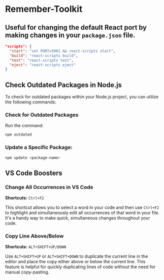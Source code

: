 # Remember-Toolkit

## Useful for changing the default React port by making changes in your `package.json` file.

```json
"scripts": {
  "start": "set PORT=5001 && react-scripts start",
  "build": "react-scripts build",
  "test": "react-scripts test",
  "eject": "react-scripts eject"
}
```
## Check Outdated Packages in Node.js

To check for outdated packages within your Node.js project, you can utilize the following commands:

### Check for Outdated Packages
Run the command:
```bash
npm outdated
```

### Update a Specific Package:
```bash
npm update <package-name>
```

## VS Code Boosters

### Change All Occurrences in VS Code

**Shortcuts:** `Ctrl+F2`

This shortcut allows you to select a word in your code and then use `Ctrl+F2` to highlight and simultaneously edit all occurrences of that word in your file. It's a handy way to make quick, simultaneous changes throughout your code.

### Copy Line Above/Below

**Shortcuts:** `ALT+SHIFT+UP/DOWN`

Use `ALT+SHIFT+UP` or `ALT+SHIFT+DOWN` to duplicate the current line in the editor and place the copy either above or below the current line. This feature is helpful for quickly duplicating lines of code without the need for manual copy-pasting.




